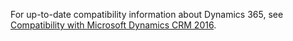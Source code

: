 For up-to-date compatibility information about Dynamics 365, see [Compatibility with Microsoft Dynamics CRM 2016](https://support.microsoft.com/en-us/kb/3124955).